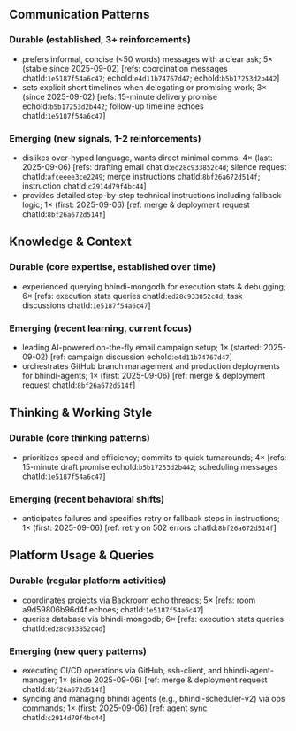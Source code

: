 ## Communication Patterns
### Durable (established, 3+ reinforcements)
- prefers informal, concise (<50 words) messages with a clear ask; 5× (stable since 2025-09-02) [refs: coordination messages chatId:`1e5187f54a6c47`; echoId:`e4d11b74767d47`; echoId:`b5b17253d2b442`]
- sets explicit short timelines when delegating or promising work; 3× (since 2025-09-02) [refs: 15-minute delivery promise echoId:`b5b17253d2b442`; follow-up timeline echoes chatId:`1e5187f54a6c47`]

### Emerging (new signals, 1-2 reinforcements)
- dislikes over-hyped language, wants direct minimal comms; 4× (last: 2025-09-06) [refs: drafting email chatId:`ed28c933852c4d`; silence request chatId:`afceeee3ce2249`; merge instructions chatId:`8bf26a672d514f`; instruction chatId:`c2914d79f4bc44`]
- provides detailed step-by-step technical instructions including fallback logic; 1× (first: 2025-09-06) [ref: merge & deployment request chatId:`8bf26a672d514f`]

## Knowledge & Context
### Durable (core expertise, established over time)
- experienced querying bhindi-mongodb for execution stats & debugging; 6× [refs: execution stats queries chatId:`ed28c933852c4d`; task discussions chatId:`1e5187f54a6c47`]

### Emerging (recent learning, current focus)
- leading AI-powered on-the-fly email campaign setup; 1× (started: 2025-09-02) [ref: campaign discussion echoId:`e4d11b74767d47`]
- orchestrates GitHub branch management and production deployments for bhindi-agents; 1× (first: 2025-09-06) [ref: merge & deployment request chatId:`8bf26a672d514f`]

## Thinking & Working Style
### Durable (core thinking patterns)
- prioritizes speed and efficiency; commits to quick turnarounds; 4× [refs: 15-minute draft promise echoId:`b5b17253d2b442`; scheduling messages chatId:`1e5187f54a6c47`]

### Emerging (recent behavioral shifts)
- anticipates failures and specifies retry or fallback steps in instructions; 1× (first: 2025-09-06) [ref: retry on 502 errors chatId:`8bf26a672d514f`]

## Platform Usage & Queries
### Durable (regular platform activities)
- coordinates projects via Backroom echo threads; 5× [refs: room a9d59806b96d4f echoes; chatId:`1e5187f54a6c47`]
- queries database via bhindi-mongodb; 6× [refs: execution stats queries chatId:`ed28c933852c4d`]

### Emerging (new query patterns)
- executing CI/CD operations via GitHub, ssh-client, and bhindi-agent-manager; 1× (since 2025-09-06) [ref: merge & deployment request chatId:`8bf26a672d514f`]
- syncing and managing bhindi agents (e.g., bhindi-scheduler-v2) via ops commands; 1× (first: 2025-09-06) [ref: agent sync chatId:`c2914d79f4bc44`]